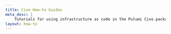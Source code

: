 ```yaml
---
title: Civo How-to Guides
meta_desc: |
    Tutorials for using infrastructure as code in the Pulumi Civo package
layout: how-to
---
```

